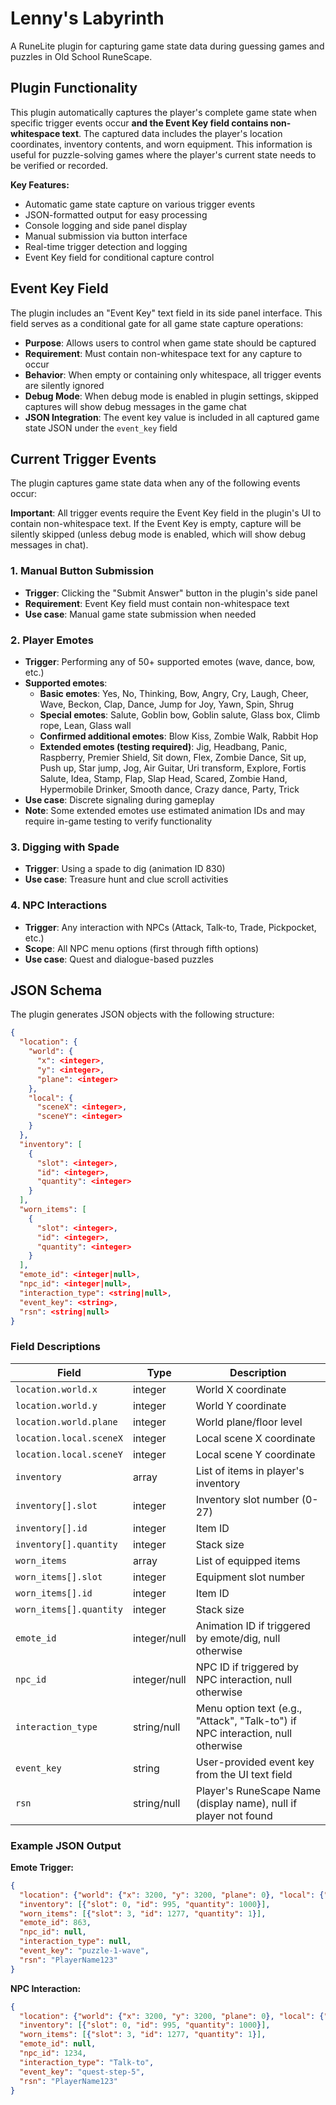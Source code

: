 # Lenny's Labyrinth

A RuneLite plugin for capturing game state data during guessing games and puzzles in Old School RuneScape.

## Plugin Functionality

This plugin automatically captures the player's complete game state when specific trigger events occur **and the Event Key field contains non-whitespace text**. The captured data includes the player's location coordinates, inventory contents, and worn equipment. This information is useful for puzzle-solving games where the player's current state needs to be verified or recorded.

**Key Features:**
- Automatic game state capture on various trigger events
- JSON-formatted output for easy processing
- Console logging and side panel display
- Manual submission via button interface
- Real-time trigger detection and logging
- Event Key field for conditional capture control

## Event Key Field

The plugin includes an "Event Key" text field in its side panel interface. This field serves as a conditional gate for all game state capture operations:

- **Purpose**: Allows users to control when game state should be captured
- **Requirement**: Must contain non-whitespace text for any capture to occur
- **Behavior**: When empty or containing only whitespace, all trigger events are silently ignored
- **Debug Mode**: When debug mode is enabled in plugin settings, skipped captures will show debug messages in the game chat
- **JSON Integration**: The event key value is included in all captured game state JSON under the `event_key` field

## Current Trigger Events

The plugin captures game state data when any of the following events occur:

**Important**: All trigger events require the Event Key field in the plugin's UI to contain non-whitespace text. If the Event Key is empty, capture will be silently skipped (unless debug mode is enabled, which will show debug messages in chat).

### 1. Manual Button Submission
- **Trigger**: Clicking the "Submit Answer" button in the plugin's side panel
- **Requirement**: Event Key field must contain non-whitespace text
- **Use case**: Manual game state submission when needed

### 2. Player Emotes
- **Trigger**: Performing any of 50+ supported emotes (wave, dance, bow, etc.)
- **Supported emotes**: 
  - **Basic emotes**: Yes, No, Thinking, Bow, Angry, Cry, Laugh, Cheer, Wave, Beckon, Clap, Dance, Jump for Joy, Yawn, Spin, Shrug
  - **Special emotes**: Salute, Goblin bow, Goblin salute, Glass box, Climb rope, Lean, Glass wall
  - **Confirmed additional emotes**: Blow Kiss, Zombie Walk, Rabbit Hop
  - **Extended emotes (testing required)**: Jig, Headbang, Panic, Raspberry, Premier Shield, Sit down, Flex, Zombie Dance, Sit up, Push up, Star jump, Jog, Air Guitar, Uri transform, Explore, Fortis Salute, Idea, Stamp, Flap, Slap Head, Scared, Zombie Hand, Hypermobile Drinker, Smooth dance, Crazy dance, Party, Trick
- **Use case**: Discrete signaling during gameplay
- **Note**: Some extended emotes use estimated animation IDs and may require in-game testing to verify functionality

### 3. Digging with Spade
- **Trigger**: Using a spade to dig (animation ID 830)
- **Use case**: Treasure hunt and clue scroll activities

### 4. NPC Interactions
- **Trigger**: Any interaction with NPCs (Attack, Talk-to, Trade, Pickpocket, etc.)
- **Scope**: All NPC menu options (first through fifth options)
- **Use case**: Quest and dialogue-based puzzles

## JSON Schema

The plugin generates JSON objects with the following structure:

```json
{
  "location": {
    "world": {
      "x": <integer>,
      "y": <integer>, 
      "plane": <integer>
    },
    "local": {
      "sceneX": <integer>,
      "sceneY": <integer>
    }
  },
  "inventory": [
    {
      "slot": <integer>,
      "id": <integer>,
      "quantity": <integer>
    }
  ],
  "worn_items": [
    {
      "slot": <integer>,
      "id": <integer>,
      "quantity": <integer>
    }
  ],
  "emote_id": <integer|null>,
  "npc_id": <integer|null>,
  "interaction_type": <string|null>,
  "event_key": <string>,
  "rsn": <string|null>
}
```

### Field Descriptions

| Field | Type | Description |
|-------|------|-------------|
| `location.world.x` | integer | World X coordinate |
| `location.world.y` | integer | World Y coordinate |
| `location.world.plane` | integer | World plane/floor level |
| `location.local.sceneX` | integer | Local scene X coordinate |
| `location.local.sceneY` | integer | Local scene Y coordinate |
| `inventory` | array | List of items in player's inventory |
| `inventory[].slot` | integer | Inventory slot number (0-27) |
| `inventory[].id` | integer | Item ID |
| `inventory[].quantity` | integer | Stack size |
| `worn_items` | array | List of equipped items |
| `worn_items[].slot` | integer | Equipment slot number |
| `worn_items[].id` | integer | Item ID |
| `worn_items[].quantity` | integer | Stack size |
| `emote_id` | integer/null | Animation ID if triggered by emote/dig, null otherwise |
| `npc_id` | integer/null | NPC ID if triggered by NPC interaction, null otherwise |
| `interaction_type` | string/null | Menu option text (e.g., "Attack", "Talk-to") if NPC interaction, null otherwise |
| `event_key` | string | User-provided event key from the UI text field |
| `rsn` | string/null | Player's RuneScape Name (display name), null if player not found |

### Example JSON Output

**Emote Trigger:**
```json
{
  "location": {"world": {"x": 3200, "y": 3200, "plane": 0}, "local": {"sceneX": 32, "sceneY": 32}},
  "inventory": [{"slot": 0, "id": 995, "quantity": 1000}],
  "worn_items": [{"slot": 3, "id": 1277, "quantity": 1}],
  "emote_id": 863,
  "npc_id": null,
  "interaction_type": null,
  "event_key": "puzzle-1-wave",
  "rsn": "PlayerName123"
}
```

**NPC Interaction:**
```json
{
  "location": {"world": {"x": 3200, "y": 3200, "plane": 0}, "local": {"sceneX": 32, "sceneY": 32}},
  "inventory": [{"slot": 0, "id": 995, "quantity": 1000}],
  "worn_items": [{"slot": 3, "id": 1277, "quantity": 1}],
  "emote_id": null,
  "npc_id": 1234,
  "interaction_type": "Talk-to",
  "event_key": "quest-step-5",
  "rsn": "PlayerName123"
}
```